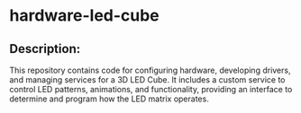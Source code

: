 # hardware-led-cube
## Description: 
This repository contains code for configuring hardware, developing drivers, and managing services for a 3D LED Cube. It includes a custom service to control LED patterns, animations, and functionality, providing an interface to determine and program how the LED matrix operates.
